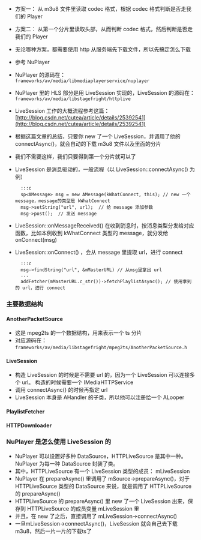 * 方案一： 从 m3u8 文件里读取 codec 格式，根据 codec 格式判断是否走我们的 Player
* 方案二： 从第一个分片里读取头部，从而判断 codec 格式，然后判断是否走我们的 Player
* 无论哪种方案，都需要使用 http 从服务端先下载文件，所以先搞定怎么下载
* 参考 NuPlayer
* NuPlayer 的源码在：`frameworks/av/media/libmediaplayerservice/nuplayer`
* NuPlayer 里的 HLS 部分是用 LiveSession 实现的，LiveSession 的源码在：`frameworks/av/media/libstagefright/httplive`
* LiveSession 工作的大概流程参考这篇：[http://blog.csdn.net/cutea/article/details/25392541](http://blog.csdn.net/cutea/article/details/25392541)
* 根据这篇文章的总结，只要你 new 了一个 LiveSession，并调用了他的 connectAsync()，就会自动的下载 m3u8 文件以及里面的分片
* 我们不需要这样，我们只要得到第一个分片就可以了


* LiveSession 是消息驱动的，一般流程（以 LiveSession::connectAsync() 为例）

		:::c
	    sp<AMessage> msg = new AMessage(kWhatConnect, this); // new 一个 message，message的类型是 kWhatConnect
	    msg->setString("url", url);  // 给 message 添加参数
		msg->post();  // 发送 message

* LiveSession::onMessageReceived() 在收到消息时，按消息类型分发给对应函数，比如本例收到 kWhatConnect 类型的 message，就分发给 onConnect(msg)
* LiveSession::onConnect() ，会从 message 里提取 url，进行 connect

		:::c
		msg->findString("url", &mMasterURL) // 从msg里拿出 url
		...
		addFetcher(mMasterURL.c_str())->fetchPlaylistAsync(); // 使用拿到的 url，进行 connect

### 主要数据结构

#### AnotherPacketSource
* 这是 mpeg2ts 的一个数据结构，用来表示一个 ts 分片
* 对应源码在： `frameworks/av/media/libstagefright/mpeg2ts/AnotherPacketSource.h`


#### LiveSession
* 构造 LiveSession 的时候是不需要 url 的，因为一个 LiveSession 可以连接多个 url。 构造的时候需要一个 IMediaHTTPService
* 调用 connectAsync() 的时候再指定 url	
* LiveSession 本身是 AHandler 的子类，所以他可以注册给一个 ALooper

#### PlaylistFetcher

#### HTTPDownloader


### NuPlayer 是怎么使用 LiveSession 的
* NuPlayer 可以设置好多种 DataSource，HTTPLiveSource 是其中一种。NuPlayer 为每一种 DataSource 封装了类。
* 其中，HTTPLiveSource 有一个 LiveSession 类型的成员： mLiveSession
* NuPlayer 在 prepareAsync() 里调用了 mSource->prepareAsync()，对于 HTTPLiveSource 类型的 DataSource 来说，就是调用了 HTTPLiveSource 的 prepareAsync()
* HTTPLiveSource 的 prepareAsync() 里 new 了一个 LiveSession 出来，保存到 HTTPLiveSource 的成员变量 mLiveSession 里
* 并且，在 new 了之后，直接调用了 mLiveSession->connectAsync()
* 一旦mLiveSession->connectAsync()，LiveSession 就会自己去下载 m3u8，然后一片一片的下载ts了